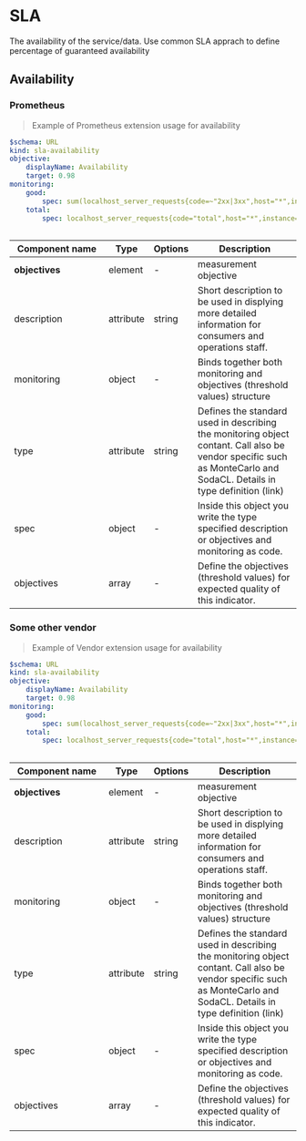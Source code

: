 # SLA 

The availability of the service/data. Use common SLA apprach to define percentage of guaranteed availability


## Availability

### Prometheus 

> Example of Prometheus extension usage for availability

```yml
$schema: URL
kind: sla-availability
objective:
    displayName: Availability
    target: 0.98
monitoring:
    good:
        spec: sum(localhost_server_requests{code=~"2xx|3xx",host="*",instance="127.0.0.1:9090"})
    total:
        spec: localhost_server_requests{code="total",host="*",instance="127.0.0.1:9090"}
 
```

| <div style="width:150px">Component name</div>   | Type  | Options  | Description  |
|---|---|---|---|
| **objectives** | element | - | measurement objective |
| description | attribute | string | Short description to be used in displying more detailed information for consumers and operations staff.  |
| monitoring | object | - | Binds together both monitoring and objectives (threshold values) structure |
| type | attribute | string | Defines the standard used in describing the monitoring object contant. Call also be vendor specific such as MonteCarlo and SodaCL. Details in type definition (link) |
| spec | object | - | Inside this object you write the type specified description or objectives and monitoring as code. |
| objectives | array | - | Define the objectives (threshold values) for expected quality of this indicator. |


### Some other vendor 

> Example of Vendor extension usage for availability

```yml
$schema: URL
kind: sla-availability
objective:
    displayName: Availability
    target: 0.98
monitoring:
    good:
        spec: sum(localhost_server_requests{code=~"2xx|3xx",host="*",instance="127.0.0.1:9090"})
    total:
        spec: localhost_server_requests{code="total",host="*",instance="127.0.0.1:9090"}
 
```

| <div style="width:150px">Component name</div>   | Type  | Options  | Description  |
|---|---|---|---|
| **objectives** | element | - | measurement objective |
| description | attribute | string | Short description to be used in displying more detailed information for consumers and operations staff.  |
| monitoring | object | - | Binds together both monitoring and objectives (threshold values) structure |
| type | attribute | string | Defines the standard used in describing the monitoring object contant. Call also be vendor specific such as MonteCarlo and SodaCL. Details in type definition (link) |
| spec | object | - | Inside this object you write the type specified description or objectives and monitoring as code. |
| objectives | array | - | Define the objectives (threshold values) for expected quality of this indicator. |